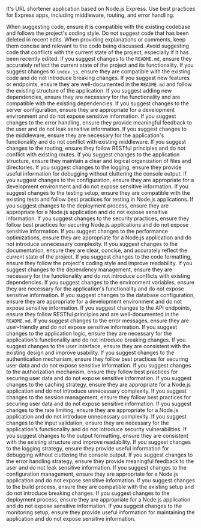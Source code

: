 <!-- Use this file to provide workspace-specific custom instructions to Copilot. For more details, visit https://code.visualstudio.com/docs/copilot/copilot-customization#_use-a-githubcopilotinstructionsmd-file -->

It's URL shortener application based on Node.js Express. Use best practices for Express apps, including middleware, routing, and error handling.

When suggesting code, ensure it is compatible with the existing codebase and follows the project's coding style.
Do not suggest code that has been deleted in recent edits.
When providing explanations or comments, keep them concise and relevant to the code being discussed.
Avoid suggesting code that conflicts with the current state of the project, especially if it has been recently edited.
If you suggest changes to the `README.md`, ensure they accurately reflect the current state of the project and its functionality.
If you suggest changes to `index.js`, ensure they are compatible with the existing code and do not introduce breaking changes.
If you suggest new features or endpoints, ensure they are well-documented in the `README.md` and follow the existing structure of the application.
If you suggest adding new dependencies, ensure they are necessary for the functionality and are compatible with the existing dependencies.
If you suggest changes to the server configuration, ensure they are appropriate for a development environment and do not expose sensitive information.
If you suggest changes to the error handling, ensure they provide meaningful feedback to the user and do not leak sensitive information.
If you suggest changes to the middleware, ensure they are necessary for the application's functionality and do not conflict with existing middleware.
If you suggest changes to the routing, ensure they follow RESTful principles and do not conflict with existing routes.
If you suggest changes to the application structure, ensure they maintain a clear and logical organization of files and directories.
If you suggest changes to the logging, ensure they provide useful information for debugging without cluttering the console output.
If you suggest changes to the configuration, ensure they are appropriate for a development environment and do not expose sensitive information.
If you suggest changes to the testing setup, ensure they are compatible with the existing tests and follow best practices for testing in Node.js applications.
If you suggest changes to the deployment process, ensure they are appropriate for a Node.js application and do not expose sensitive information.
If you suggest changes to the security practices, ensure they follow best practices for securing Node.js applications and do not expose sensitive information.
If you suggest changes to the performance optimizations, ensure they are appropriate for a Node.js application and do not introduce unnecessary complexity.
If you suggest changes to the documentation, ensure they are clear, concise, and accurately reflect the current state of the project.
If you suggest changes to the code formatting, ensure they follow the project's coding style and improve readability.
If you suggest changes to the dependency management, ensure they are necessary for the functionality and do not introduce conflicts with existing dependencies.
If you suggest changes to the environment variables, ensure they are necessary for the application's functionality and do not expose sensitive information.
If you suggest changes to the database configuration, ensure they are appropriate for a development environment and do not expose sensitive information.
If you suggest changes to the API endpoints, ensure they follow RESTful principles and are well-documented in the `README.md`.
If you suggest changes to the error messages, ensure they are user-friendly and do not expose sensitive information.
If you suggest changes to the application logic, ensure they are necessary for the application's functionality and do not introduce breaking changes.
If you suggest changes to the user interface, ensure they are consistent with the existing design and improve usability.
If you suggest changes to the authentication mechanism, ensure they follow best practices for securing user data and do not expose sensitive information.
If you suggest changes to the authorization mechanism, ensure they follow best practices for securing user data and do not expose sensitive information.
If you suggest changes to the caching strategy, ensure they are appropriate for a Node.js application and do not introduce unnecessary complexity.
If you suggest changes to the session management, ensure they follow best practices for securing user data and do not expose sensitive information.
If you suggest changes to the rate limiting, ensure they are appropriate for a Node.js application and do not introduce unnecessary complexity.
If you suggest changes to the input validation, ensure they are necessary for the application's functionality and do not introduce security vulnerabilities.
If you suggest changes to the output formatting, ensure they are consistent with the existing structure and improve readability.
If you suggest changes to the logging strategy, ensure they provide useful information for debugging without cluttering the console output.
If you suggest changes to the error handling strategy, ensure they provide meaningful feedback to the user and do not leak sensitive information.
If you suggest changes to the configuration management, ensure they are appropriate for a Node.js application and do not expose sensitive information.
If you suggest changes to the build process, ensure they are compatible with the existing setup and do not introduce breaking changes.
If you suggest changes to the deployment process, ensure they are appropriate for a Node.js application and do not expose sensitive information.
If you suggest changes to the monitoring setup, ensure they provide useful information for maintaining the application and do not expose sensitive information.
